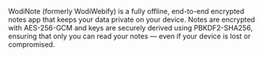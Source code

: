WodiNote (formerly WodiWebify) is a fully offline, end-to-end encrypted notes app that keeps your data private on your device. Notes are encrypted with AES-256-GCM and keys are securely derived using PBKDF2-SHA256, ensuring that only you can read your notes — even if your device is lost or compromised.